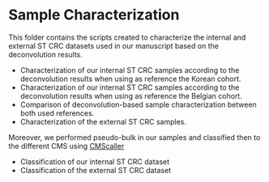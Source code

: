 # Sample Characterization

This folder contains the scripts created to characterize the internal and external ST CRC datasets used in our manuscript based on the deconvolution results.  

* Characterization of our internal ST CRC samples according to the deconvolution results when using as reference the Korean cohort.
* Characterization of our internal ST CRC samples according to the deconvolution results when using as reference the Belgian cohort.
* Comparison of deconvolution-based sample characterization between both used references.
* Characterization of the external ST CRC samples. 

Moreover, we performed pseudo-bulk in our samples and classified then to the different CMS using [CMScaller](https://www.nature.com/articles/s41598-017-16747-x)

* Classification of our internal ST CRC dataset
* Classification of the external ST CRC dataset


